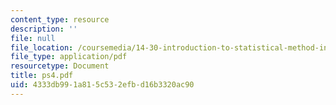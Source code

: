 ```yaml
---
content_type: resource
description: ''
file: null
file_location: /coursemedia/14-30-introduction-to-statistical-method-in-economics-spring-2006/4333db991a815c532efbd16b3320ac90_ps4.pdf
file_type: application/pdf
resourcetype: Document
title: ps4.pdf
uid: 4333db99-1a81-5c53-2efb-d16b3320ac90
---
```

